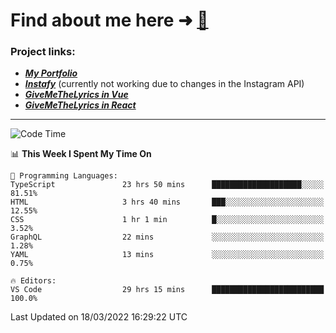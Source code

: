 # Find about me here ➜ [🧑](https://pauabella.dev)

### Project links:
- ***[My Portfolio](https://pauabella.dev)***
- ***[Instafy](https://instafy.me)*** (currently not working due to changes in the Instagram API)
- ***[GiveMeTheLyrics in Vue](https://lyrics.pauabella.dev)***
- ***[GiveMeTheLyrics in React](https://pauabella.dev/GiveMeTheLyrics)***

---
<!--START_SECTION:waka-->
![Code Time](http://img.shields.io/badge/Code%20Time-856%20hrs%2027%20mins-blue)

📊 **This Week I Spent My Time On** 

```text
💬 Programming Languages: 
TypeScript               23 hrs 50 mins      ████████████████████░░░░░   81.51% 
HTML                     3 hrs 40 mins       ███░░░░░░░░░░░░░░░░░░░░░░   12.55% 
CSS                      1 hr 1 min          █░░░░░░░░░░░░░░░░░░░░░░░░   3.52% 
GraphQL                  22 mins             ░░░░░░░░░░░░░░░░░░░░░░░░░   1.28% 
YAML                     13 mins             ░░░░░░░░░░░░░░░░░░░░░░░░░   0.75%

🔥 Editors: 
VS Code                  29 hrs 15 mins      █████████████████████████   100.0%

```


 Last Updated on 18/03/2022 16:29:22 UTC
<!--END_SECTION:waka-->
